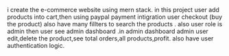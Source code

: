 i create the e-commerce website using mern stack. in this project user add products into cart,then using paypal payment intigration user checkout (buy the product) also have many fillters to search the products . 
also user role is admin then user see admin dashboard .in admin dashboard admin user edit,delete the product,see total orders,all products,profit. also have user authentication logic. 
